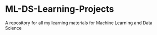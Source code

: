 # ML-DS-Learning-Projects
A repository for all my learning materials for Machine Learning and Data Science
